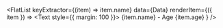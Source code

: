 <!--
    TODO: 18. Building Lists
    TODO: 19. The FlatList Element
    TODO: 21. Why a Key Property?
    ? if key is not provided then it will delete random item from page tree
    TODO: 22. Solving the Key Issue
    TODO: 23. A Few Props Around FlatList
    TODO: 24. Exercise Overview
    TODO: 25. Exercise Solution
 -->
 <FlatList
keyExtractor={(item) => item.name}
data={Data}
renderItem={({ item }) =>
    <Text
        style={{ margin: 100 }}>
        {item.name} - Age {item.age}
    </Text>
} />